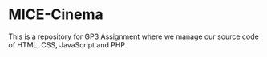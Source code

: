 # MICE-Cinema
This is a repository for GP3 Assignment where we manage our source code of HTML, CSS, JavaScript and PHP
